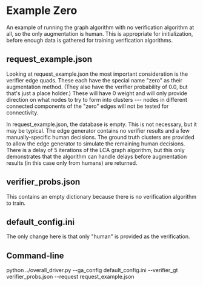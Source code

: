# Example Zero

An example of running the graph algorithm with no verification
algorithm at all, so the only augmentation is human.  This is
appropriate for initialization, before enough data is gathered for
training verification algorithms.

## request_example.json

Looking at request_example.json the most important consideration is
the verifier edge quads. These each have the special name "zero" as
their augmentation method. (They also have the verifier probability of
0.0, but that's just a place holder.)  These will have 0 weight and
will only provide direction on what nodes to try to form into
clusters --- nodes in different connected components of the "zero"
edges will not be tested for connectivity.

In request_example.json, the database is empty.  This is not
necessary, but it may be typical.  The edge generator contains no
verifier results and a few manually-specific human decisions.  The
ground truth clusters are provided to allow the edge generator to
simulate the remaining human decisions.  There is a delay of 5
iterations of the LCA graph algorithm, but this only demonstrates that
the algorithm can handle delays before augmentation results (in this
case only from humans) are returned.

##  verifier_probs.json

This contains an empty dictionary because there is no verification
algorithm to train.

##  default_config.ini

The only change here is that only "human" is provided as the
verification.

##  Command-line

python ../overall_driver.py --ga_config default_config.ini --verifier_gt verifier_probs.json --request request_example.json
